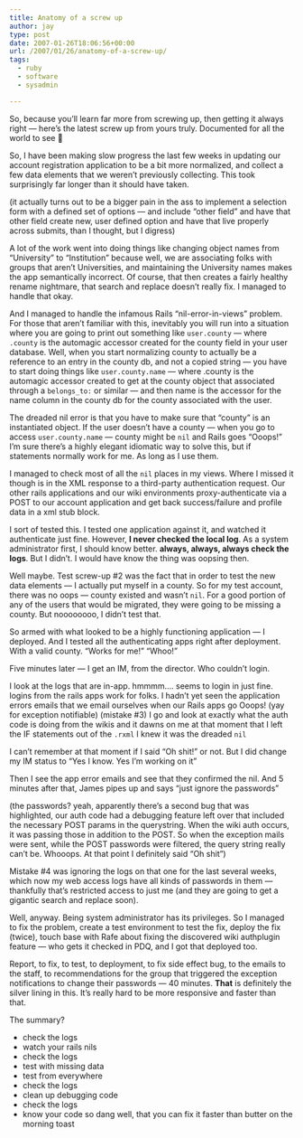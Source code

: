 ```yaml
---
title: Anatomy of a screw up
author: jay
type: post
date: 2007-01-26T18:06:56+00:00
url: /2007/01/26/anatomy-of-a-screw-up/
tags:
  - ruby
  - software
  - sysadmin

---
```

So, because you’ll learn far more from screwing up, then getting it always right — here’s the latest screw up from yours truly. Documented for all the world to see 🙂

So, I have been making slow progress the last few weeks in updating our account registration application to be a bit more normalized, and collect a few data elements that we weren’t previously collecting. This took surprisingly far longer than it should have taken.

(it actually turns out to be a bigger pain in the ass to implement a selection form with a defined set of options — and include “other field” and have that other field create new, user defined option and have that live properly across submits, than I thought, but I digress)

A lot of the work went into doing things like changing object names from “University” to “Institution” because well, we are associating folks with groups that aren’t Universities, and maintaining the University names makes the app semantically incorrect. Of course, that then creates a fairly healthy rename nightmare, that search and replace doesn’t really fix. I managed to handle that okay.

And I managed to handle the infamous Rails “nil-error-in-views” problem. For those that aren’t familiar with this, inevitably you will run into a situation where you are going to print out something like <code class="highlighter-rouge">user.county</code> — where <code class="highlighter-rouge">.county</code> is the automagic accessor created for the county field in your user database. Well, when you start normalizing county to actually be a reference to an entry in the county db, and not a copied string — you have to start doing things like <code class="highlighter-rouge">user.county.name</code> — where .county is the automagic accessor created to get at the county object that associated through a <code class="highlighter-rouge">belongs_to:</code> or similar — and then name is the accessor for the name column in the county db for the county associated with the user.

The dreaded nil error is that you have to make sure that “county” is an instantiated object. If the user doesn’t have a county — when you go to access <code class="highlighter-rouge">user.county.name</code> — county might be <code class="highlighter-rouge">nil</code> and Rails goes “Ooops!” I’m sure there’s a highly elegant idiomatic way to solve this, but if statements normally work for me. As long as I use them.

I managed to check most of all the <code class="highlighter-rouge">nil</code> places in my views. Where I missed it though is in the XML response to a third-party authentication request. Our other rails applications and our wiki environments proxy-authenticate via a POST to our account application and get back success/failure and profile data in a xml stub block.

I sort of tested this. I tested one application against it, and watched it authenticate just fine. However, **I never checked the local log**. As a system administrator first, I should know better. **always, always, always check the logs**. But I didn’t. I would have know the thing was oopsing then.

Well maybe. Test screw-up #2 was the fact that in order to test the new data elements — I actually put myself in a county. So for my test account, there was no oops — county existed and wasn’t <code class="highlighter-rouge">nil</code>. For a good portion of any of the users that would be migrated, they were going to be missing a county. But noooooooo, I didn’t test that.

So armed with what looked to be a highly functioning application — I deployed. And I tested all the authenticating apps right after deployment. With a valid county. “Works for me!” “Whoo!”

Five minutes later — I get an IM, from the director. Who couldn’t login.

I look at the logs that are in-app. hmmmm…. seems to login in just fine. logins from the rails apps work for folks. I hadn’t yet seen the application errors emails that we email ourselves when our Rails apps go Ooops! (yay for exception notifiable) (mistake #3) I go and look at exactly what the auth code is doing from the wikis and it dawns on me at that moment that I left the IF statements out of the <code class="highlighter-rouge">.rxml</code> I knew it was the dreaded <code class="highlighter-rouge">nil</code>

I can’t remember at that moment if I said “Oh shit!” or not. But I did change my IM status to “Yes I know. Yes I’m working on it”

Then I see the app error emails and see that they confirmed the nil. And 5 minutes after that, James pipes up and says “just ignore the passwords”

(the passwords? yeah, apparently there’s a second bug that was highlighted, our auth code had a debugging feature left over that included the necessary POST params in the querystring. When the wiki auth occurs, it was passing those in addition to the POST. So when the exception mails were sent, while the POST passwords were filtered, the query string really can’t be. Whooops. At that point I definitely said “Oh shit”)

Mistake #4 was ignoring the logs on that one for the last several weeks, which now my web access logs have all kinds of passwords in them — thankfully that’s restricted access to just me (and they are going to get a gigantic search and replace soon).

Well, anyway. Being system administrator has its privileges. So I managed to fix the problem, create a test environment to test the fix, deploy the fix (twice), touch base with Rafe about fixing the discovered wiki authplugin feature — who gets it checked in PDQ, and I got that deployed too.

Report, to fix, to test, to deployment, to fix side effect bug, to the emails to the staff, to recommendations for the group that triggered the exception notifications to change their passwords — 40 minutes. **That** is definitely the silver lining in this. It’s really hard to be more responsive and faster than that.

The summary?

  * check the logs
  * watch your rails nils
  * check the logs
  * test with missing data
  * test from everywhere
  * check the logs
  * clean up debugging code
  * check the logs
  * know your code so dang well, that you can fix it faster than butter on the morning toast